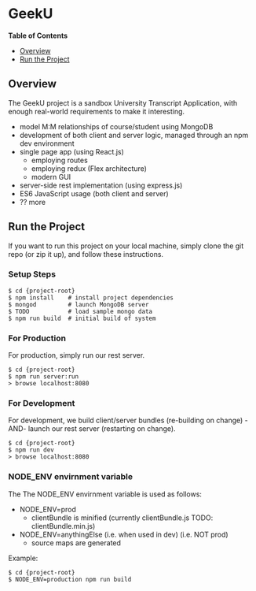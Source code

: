 # GeekU

**Table of Contents**

- [Overview](#overview)
- [Run the Project](#run-the-project)


## Overview

The GeekU project is a sandbox University Transcript Application, with
enough real-world requirements to make it interesting.

- model M:M relationships of course/student using MongoDB
- development of both client and server logic, managed through an npm dev environment
- single page app (using React.js)
  * employing routes
  * employing redux (Flex architecture)
  * modern GUI
- server-side rest implementation (using express.js)
- ES6 JavaScript usage (both client and server)
- ?? more


## Run the Project

If you want to run this project on your local machine, simply clone
the git repo (or zip it up), and follow these instructions.

### Setup Steps

```
$ cd {project-root}
$ npm install    # install project dependencies
$ mongod         # launch MongoDB server
$ TODO           # load sample mongo data
$ npm run build  # initial build of system
```

### For Production

For production, simply run our rest server.

```
$ cd {project-root}
$ npm run server:run
> browse localhost:8080
```

### For Development

For development, we build client/server bundles (re-building on
change) -AND- launch our rest server (restarting on change).

```
$ cd {project-root}
$ npm run dev
> browse localhost:8080
```

### NODE_ENV envirnment variable

The The NODE_ENV envirnment variable is used as follows:
- NODE_ENV=prod
  * clientBundle is minified (currently clientBundle.js TODO: clientBundle.min.js)
- NODE_ENV=anythingElse (i.e. when used in dev) (i.e. NOT prod)
  * source maps are generated

Example: 

```
$ cd {project-root}
$ NODE_ENV=production npm run build
```

